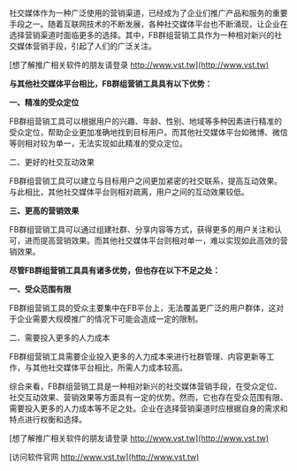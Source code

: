 社交媒体作为一种广泛使用的营销渠道，已经成为了企业们推广产品和服务的重要手段之一。随着互联网技术的不断发展，各种社交媒体平台也不断涌现，让企业在选择营销渠道时面临更多的选择。其中，FB群组营销工具作为一种相对新兴的社交媒体营销手段，引起了人们的广泛关注。

[想了解推广相关软件的朋友请登录 http://www.vst.tw](http://www.vst.tw)

**与其他社交媒体平台相比，FB群组营销工具具有以下优势：**

**一、精准的受众定位**

FB群组营销工具可以根据用户的兴趣、年龄、性别、地域等多种因素进行精准的受众定位，帮助企业更加准确地找到目标用户。而其他社交媒体平台如微博、微信等则相对较为单一，无法实现如此精准的受众定位。

二、更好的社交互动效果

FB群组营销工具可以建立与目标用户之间更加紧密的社交联系，提高互动效果。与此相比，其他社交媒体平台则相对疏离，用户之间的互动效果较低。

**三、更高的营销效果**

FB群组营销工具可以通过组建社群、分享内容等方式，获得更多的用户关注和认可，进而提高营销效果。而其他社交媒体平台则相对单一，难以实现如此高效的营销效果。

**尽管FB群组营销工具具有诸多优势，但也存在以下不足之处：**

**一、受众范围有限**

FB群组营销工具的受众主要集中在FB平台上，无法覆盖更广泛的用户群体，这对于企业需要大规模推广的情况下可能会造成一定的限制。

二、需要投入更多的人力成本

FB群组营销工具需要企业投入更多的人力成本来进行社群管理、内容更新等工作，与其他社交媒体平台相比，所需人力成本较高。

综合来看，FB群组营销工具是一种相对新兴的社交媒体营销手段，在受众定位、社交互动效果、营销效果等方面具有一定的优势。然而，它也存在受众范围有限、需要投入更多的人力成本等不足之处。企业在选择营销渠道时应根据自身的需求和特点进行权衡和选择。

[想了解推广相关软件的朋友请登录 http://www.vst.tw](http://www.vst.tw)


[访问软件官网 http://www.vst.tw](http://www.vst.tw)
